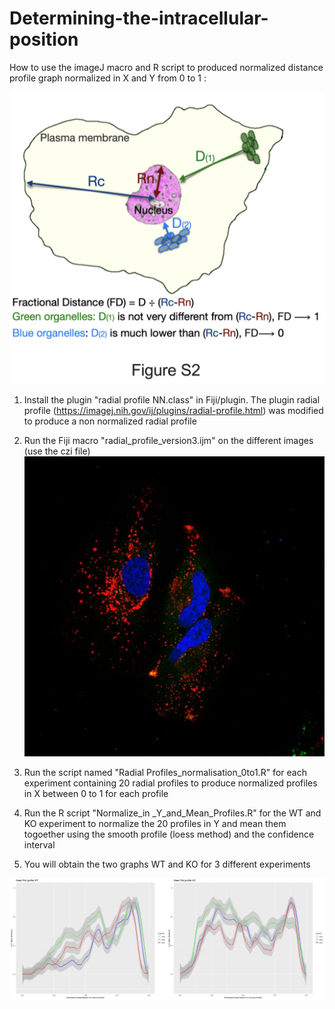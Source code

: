 # Determining-the-intracellular-position

How to use the imageJ macro and R script to produced normalized distance profile graph normalized in X and Y from 0 to 1 : 

![shema ](./doc/shema.png)

1) Install the plugin "radial profile NN.class" in Fiji/plugin.
The plugin radial profile (https://imagej.nih.gov/ij/plugins/radial-profile.html) was modified to produce a non normalized radial profile

2) Run the Fiji macro "radial_profile_version3.ijm" on the different images (use the czi file) 
 ![confocal image ](./doc/KD_SKIP_Overexpression_K3.jpg)

3) Run the script named "Radial Profiles_normalisation_0to1.R" for each experiment containing 20 radial profiles to produce  normalized profiles in X  between 0 to 1 for each profile

4) Run the R script "Normalize_in _Y_and_Mean_Profiles.R" for the WT and KO experiment to normalize the 20 profiles in Y and mean them togoether using the smooth profile (loess method) and the confidence interval

5) You will obtain the two graphs  WT and KO for 3 different experiments

![WT versus KO radial distance to nucleus ](./doc/Normalized_radial_profile.png)

